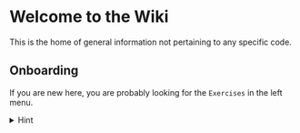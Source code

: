 # Welcome to the Wiki

This is the home of general information not pertaining to any specific code.

## Onboarding

If you are new here, you are probably looking for the `Exercises` in the left menu. 

<details>
  <summary>Hint</summary>
  [Exercises/Documentation](Exercises/Documentation.md)
</details>